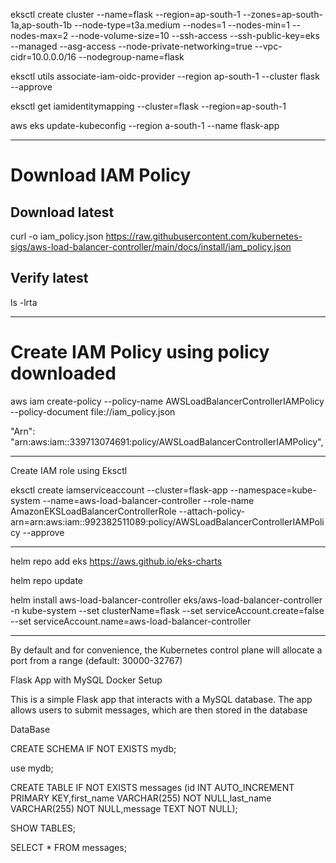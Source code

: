 eksctl create cluster --name=flask --region=ap-south-1 --zones=ap-south-1a,ap-south-1b --node-type=t3a.medium --nodes=1 --nodes-min=1 --nodes-max=2 --node-volume-size=10 --ssh-access --ssh-public-key=eks --managed --asg-access --node-private-networking=true --vpc-cidr=10.0.0.0/16 --nodegroup-name=flask


eksctl utils associate-iam-oidc-provider --region ap-south-1 --cluster flask --approve

eksctl get iamidentitymapping --cluster=flask --region=ap-south-1


aws eks update-kubeconfig --region a-south-1 --name flask-app

********************************************************************************************************************************


# Download IAM Policy

## Download latest

curl -o iam_policy.json https://raw.githubusercontent.com/kubernetes-sigs/aws-load-balancer-controller/main/docs/install/iam_policy.json

## Verify latest

ls -lrta

******************************************************************************

# Create IAM Policy using policy downloaded

aws iam create-policy --policy-name AWSLoadBalancerControllerIAMPolicy --policy-document file://iam_policy.json

"Arn": "arn:aws:iam::339713074691:policy/AWSLoadBalancerControllerIAMPolicy",


***********************************************************************************

Create IAM role using Eksctl

eksctl create iamserviceaccount --cluster=flask-app --namespace=kube-system --name=aws-load-balancer-controller --role-name AmazonEKSLoadBalancerControllerRole --attach-policy-arn=arn:aws:iam::992382511089:policy/AWSLoadBalancerControllerIAMPolicy --approve



****************************************************************************************************************************************

helm repo add eks https://aws.github.io/eks-charts

helm repo update 

helm install aws-load-balancer-controller eks/aws-load-balancer-controller -n kube-system --set clusterName=flask --set serviceAccount.create=false --set serviceAccount.name=aws-load-balancer-controller

*******************************************************************************************************************************************************************

By default and for convenience, the Kubernetes control plane will allocate a port from a range (default: 30000-32767)



Flask App with MySQL Docker Setup

This is a simple Flask app that interacts with a MySQL database. The app allows users to submit messages, which are then stored in the database

DataBase

CREATE SCHEMA IF NOT EXISTS mydb;

use mydb;

CREATE TABLE IF NOT EXISTS messages (id INT AUTO_INCREMENT PRIMARY KEY,first_name VARCHAR(255) NOT NULL,last_name VARCHAR(255) NOT NULL,message TEXT NOT NULL);

SHOW TABLES;

SELECT * FROM messages;
